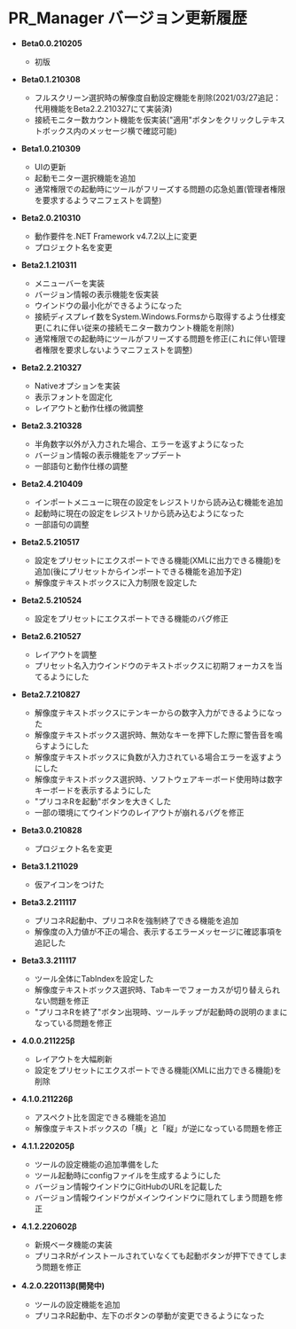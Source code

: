 # PR_Manager バージョン更新履歴

- **Beta0.0.210205**
	- 初版

- **Beta0.1.210308**
	- フルスクリーン選択時の解像度自動設定機能を削除(2021/03/27追記：代用機能をBeta2.2.210327にて実装済)
	- 接続モニター数カウント機能を仮実装("適用"ボタンをクリックしテキストボックス内のメッセージ横で確認可能)

- **Beta1.0.210309**
	- UIの更新
	- 起動モニター選択機能を追加
	- 通常権限での起動時にツールがフリーズする問題の応急処置(管理者権限を要求するようマニフェストを調整)

- **Beta2.0.210310**
	- 動作要件を.NET Framework v4.7.2以上に変更
	- プロジェクト名を変更

- **Beta2.1.210311**
	- メニューバーを実装
	- バージョン情報の表示機能を仮実装
	- ウインドウの最小化ができるようになった
	- 接続ディスプレイ数をSystem.Windows.Formsから取得するよう仕様変更(これに伴い従来の接続モニター数カウント機能を削除)
	- 通常権限での起動時にツールがフリーズする問題を修正(これに伴い管理者権限を要求しないようマニフェストを調整)

- **Beta2.2.210327**
	- Nativeオプションを実装
	- 表示フォントを固定化
	- レイアウトと動作仕様の微調整

- **Beta2.3.210328**
	- 半角数字以外が入力された場合、エラーを返すようになった
	- バージョン情報の表示機能をアップデート
	- 一部語句と動作仕様の調整

- **Beta2.4.210409**
	- インポートメニューに現在の設定をレジストリから読み込む機能を追加
	- 起動時に現在の設定をレジストリから読み込むようになった
	- 一部語句の調整

- **Beta2.5.210517**
	- 設定をプリセットにエクスポートできる機能(XMLに出力できる機能)を追加(後にプリセットからインポートできる機能を追加予定)
	- 解像度テキストボックスに入力制限を設定した

- **Beta2.5.210524**
	- 設定をプリセットにエクスポートできる機能のバグ修正

- **Beta2.6.210527**
	- レイアウトを調整
	- プリセット名入力ウインドウのテキストボックスに初期フォーカスを当てるようにした

- **Beta2.7.210827**
	- 解像度テキストボックスにテンキーからの数字入力ができるようになった
	- 解像度テキストボックス選択時、無効なキーを押下した際に警告音を鳴らすようにした
	- 解像度テキストボックスに負数が入力されている場合エラーを返すようにした
	- 解像度テキストボックス選択時、ソフトウェアキーボード使用時は数字キーボードを表示するようにした
	- "プリコネRを起動"ボタンを大きくした
	- 一部の環境にてウインドウのレイアウトが崩れるバグを修正

- **Beta3.0.210828**
	- プロジェクト名を変更

- **Beta3.1.211029**
	- 仮アイコンをつけた

- **Beta3.2.211117**
	- プリコネR起動中、プリコネRを強制終了できる機能を追加
	- 解像度の入力値が不正の場合、表示するエラーメッセージに確認事項を追記した

- **Beta3.3.211117**
	- ツール全体にTabIndexを設定した
	- 解像度テキストボックス選択時、Tabキーでフォーカスが切り替えられない問題を修正
	- "プリコネRを終了"ボタン出現時、ツールチップが起動時の説明のままになっている問題を修正

- **4.0.0.211225β**
	- レイアウトを大幅刷新
	- 設定をプリセットにエクスポートできる機能(XMLに出力できる機能)を削除

- **4.1.0.211226β**
	- アスペクト比を固定できる機能を追加
	- 解像度テキストボックスの「横」と「縦」が逆になっている問題を修正

- **4.1.1.220205β**
	- ツールの設定機能の追加準備をした
	- ツール起動時にconfigファイルを生成するようにした
	- バージョン情報ウインドウにGitHubのURLを記載した
	- バージョン情報ウインドウがメインウインドウに隠れてしまう問題を修正

- **4.1.2.220602β**
	- 新規ベータ機能の実装
	- プリコネRがインストールされていなくても起動ボタンが押下できてしまう問題を修正

- **4.2.0.220113β(開発中)**
	- ツールの設定機能を追加
	- プリコネR起動中、左下のボタンの挙動が変更できるようになった

